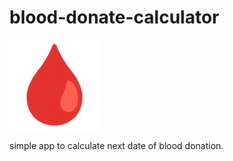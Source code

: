 # blood-donate-calculator

![logo](public/icons/icon-144x144.png)

simple app to calculate next date of blood donation.
